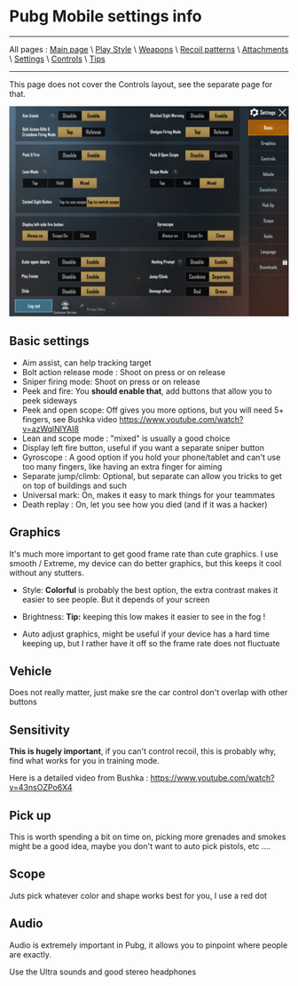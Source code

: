 # Pubg Mobile settings info

---

All pages : [Main page](/index.md) \ [Play Style](/play_style.md) \ [Weapons](/weapons.md) \ [Recoil patterns](/recoil.md) \ [Attachments](/attachments.md) \ [Settings](/settings) \ [Controls](/controls.md) \ [Tips](/tips.md)

---

This page does not cover the Controls layout, see the separate page for that.

![](/screenshots/settings.PNG)

## Basic settings

- Aim assist, can help tracking target
- Bolt action release mode : Shoot on press or on release
- Sniper firing mode: Shoot on press or on release
- Peek and fire: You **should enable that**, add buttons that allow you to peek sideways
- Peek and open scope: Off gives you more options, but you will need 5+ fingers, see Bushka video https://www.youtube.com/watch?v=azWqlNlYAI8
- Lean and scope mode : "mixed" is usually a good choice
- Display left fire button, useful if you want a separate sniper button
- Gyroscope : A good option if you hold your phone/tablet and can't use too many fingers, like having an extra finger for aiming
- Separate jump/climb: Optional, but separate can allow you tricks to get on top of buildings and such
- Universal mark: On, makes it easy to mark things for your teammates
- Death replay : On, let you see how you died (and if it was a hacker)

## Graphics

It's much more important to get good frame rate than cute graphics.
I use smooth / Extreme, my device can do better graphics, but this keeps it cool without any stutters.

- Style: **Colorful** is probably the best option, the extra contrast makes it easier to see people. But it depends of your screen

- Brightness: **Tip:** keeping this low makes it easier to see in the fog !

- Auto adjust graphics, might be useful if your device has a hard time keeping up, but I rather have it off so the frame rate does not fluctuate

## Vehicle

Does not really matter, just make sre the car control don't overlap with other buttons

## Sensitivity

**This is hugely important**, if you can't control recoil, this is probably why, find what works for you in training mode.

Here is a detailed video from Bushka : https://www.youtube.com/watch?v=43nsOZPo6X4

## Pick up

This is worth spending a bit on time on, picking more grenades and smokes might be a good idea, maybe you don't want to auto pick pistols, etc ....

## Scope

Juts pick whatever color and shape works best for you, I use a red dot

## Audio

Audio is extremely important in Pubg, it allows you to pinpoint where people are exactly.

Use the Ultra sounds and good stereo headphones
